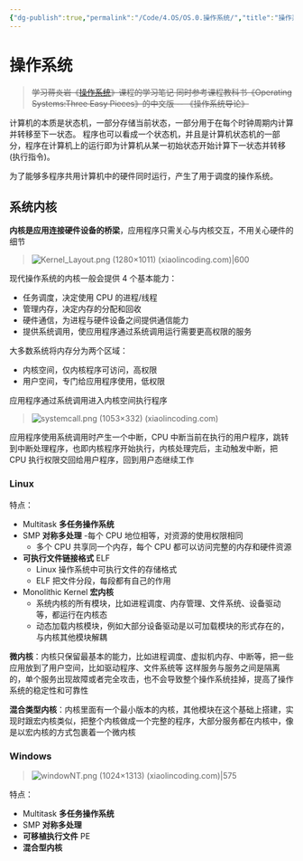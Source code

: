 ```yaml
---
{"dg-publish":true,"permalink":"/Code/4.OS/OS.0.操作系统/","title":"操作系统","noteIcon":""}
---
```



# 操作系统

> ~~学习蒋炎岩《[操作系统](https://www.bilibili.com/video/BV12L4y1379V/?spm_id_from=333.788&vd_source=ea19bebc1add0fca9fa4aa2f334eb127)》课程的学习笔记
> 同时参考课程教科书《Operating Systems:Three Easy Pieces》的中文版 -- 《操作系统导论》~~

计算机的本质是状态机，一部分存储当前状态，一部分用于在每个时钟周期内计算并转移至下一状态。
程序也可以看成一个状态机，并且是计算机状态机的一部分，程序在计算机上的运行即为计算机从某一初始状态开始计算下一状态并转移(执行指令)。

为了能够多程序共用计算机中的硬件同时运行，产生了用于调度的操作系统。

## 系统内核

**内核是应用连接硬件设备的桥梁**，应用程序只需关心与内核交互，不用关心硬件的细节

> ![Kernel_Layout.png (1280×1011) (xiaolincoding.com)|600](https://cdn.xiaolincoding.com/gh/xiaolincoder/ImageHost4@main/%E6%93%8D%E4%BD%9C%E7%B3%BB%E7%BB%9F/%E5%86%85%E6%A0%B8/Kernel_Layout.png)

现代操作系统的内核一般会提供 4 个基本能力：
- 任务调度，决定使用 CPU 的进程/线程
- 管理内存，决定内存的分配和回收
- 硬件通信，为进程与硬件设备之间提供通信能力
- 提供系统调用，使应用程序通过系统调用运行需要更高权限的服务

大多数系统将内存分为两个区域：
- 内核空间，仅内核程序可访问，高权限
- 用户空间，专门给应用程序使用，低权限

应用程序通过系统调用进入内核空间执行程序

>![systemcall.png (1053×332) (xiaolincoding.com)](https://cdn.xiaolincoding.com/gh/xiaolincoder/ImageHost4@main/%E6%93%8D%E4%BD%9C%E7%B3%BB%E7%BB%9F/%E5%86%85%E6%A0%B8/systemcall.png)

应用程序使用系统调用时产生一个中断，CPU 中断当前在执行的用户程序，跳转到中断处理程序，也即内核程序开始执行，内核处理完后，主动触发中断，把 CPU 执行权限交回给用户程序，回到用户态继续工作

### Linux

特点：
- Multitask **多任务操作系统**
- SMP **对称多处理**
  -每个 CPU 地位相等，对资源的使用权限相同
  - 多个 CPU 共享同一个内存，每个 CPU 都可以访问完整的内存和硬件资源
- **可执行文件链接格式** ELF
  - Linux 操作系统中可执行文件的存储格式
  - ELF 把文件分段，每段都有自己的作用
- Monolithic Kernel **宏内核**
  - 系统内核的所有模块，比如进程调度、内存管理、文件系统、设备驱动等，都运行在内核态
  - 动态加载内核模块，例如大部分设备驱动是以可加载模块的形式存在的，与内核其他模块解耦

**微内核**：内核只保留最基本的能力，比如进程调度、虚拟机内存、中断等，把一些应用放到了用户空间，比如驱动程序、文件系统等
这样服务与服务之间是隔离的，单个服务出现故障或者完全攻击，也不会导致整个操作系统挂掉，提高了操作系统的稳定性和可靠性

**混合类型内核**：内核里面有一个最小版本的内核，其他模块在这个基础上搭建，实现时跟宏内核类似，把整个内核做成一个完整的程序，大部分服务都在内核中，像是以宏内核的方式包裹着一个微内核

### Windows

> ![windowNT.png (1024×1313) (xiaolincoding.com)|575](https://cdn.xiaolincoding.com/gh/xiaolincoder/ImageHost4@main/%E6%93%8D%E4%BD%9C%E7%B3%BB%E7%BB%9F/%E5%86%85%E6%A0%B8/windowNT.png)

特点：
- Multitask **多任务操作系统**
- SMP **对称多处理**
- **可移植执行文件** PE
- **混合型内核**
